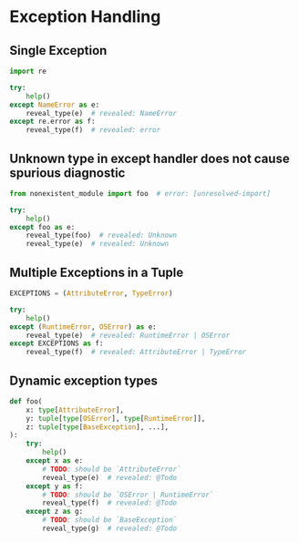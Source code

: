 # Exception Handling

## Single Exception

```py
import re

try:
    help()
except NameError as e:
    reveal_type(e)  # revealed: NameError
except re.error as f:
    reveal_type(f)  # revealed: error
```

## Unknown type in except handler does not cause spurious diagnostic

```py
from nonexistent_module import foo  # error: [unresolved-import]

try:
    help()
except foo as e:
    reveal_type(foo)  # revealed: Unknown
    reveal_type(e)  # revealed: Unknown
```

## Multiple Exceptions in a Tuple

```py
EXCEPTIONS = (AttributeError, TypeError)

try:
    help()
except (RuntimeError, OSError) as e:
    reveal_type(e)  # revealed: RuntimeError | OSError
except EXCEPTIONS as f:
    reveal_type(f)  # revealed: AttributeError | TypeError
```

## Dynamic exception types

```py
def foo(
    x: type[AttributeError],
    y: tuple[type[OSError], type[RuntimeError]],
    z: tuple[type[BaseException], ...],
):
    try:
        help()
    except x as e:
        # TODO: should be `AttributeError`
        reveal_type(e)  # revealed: @Todo
    except y as f:
        # TODO: should be `OSError | RuntimeError`
        reveal_type(f)  # revealed: @Todo
    except z as g:
        # TODO: should be `BaseException`
        reveal_type(g)  # revealed: @Todo
```
